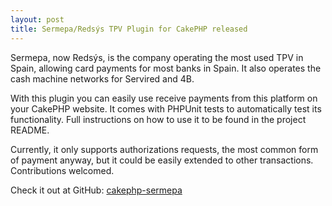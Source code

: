 ```yaml
---
layout: post
title: Sermepa/Redsýs TPV Plugin for CakePHP released
---
```


Sermepa, now Redsýs, is the company operating the most used TPV in Spain,
allowing card payments for most banks in Spain. It also operates the cash
machine networks for Servired and 4B.

With this plugin you can easily use receive payments from this platform on your
CakePHP website. It comes with PHPUnit tests to automatically test its
functionality. Full instructions on how to use it to be found in the project README.

Currently, it only supports authorizations requests, the most common form of
payment anyway, but it could be easily extended to other transactions.
Contributions welcomed.

Check it out at GitHub: [cakephp-sermepa](https://github.com/berarma/cakephp-sermepa/)
